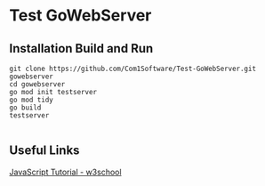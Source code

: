 # Test GoWebServer


## Installation Build and Run

```shell
git clone https://github.com/Com1Software/Test-GoWebServer.git gowebserver
cd gowebserver
go mod init testserver
go mod tidy
go build
testserver


```

## Useful Links


[JavaScript Tutorial - w3school ](https://www.w3schools.com/js/default.asp)




